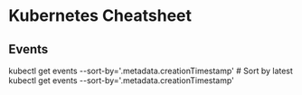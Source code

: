 # Kubernetes Cheatsheet

## Events
kubectl get events --sort-by='.metadata.creationTimestamp' # Sort by latest
kubectl get events --sort-by='.metadata.creationTimestamp'
